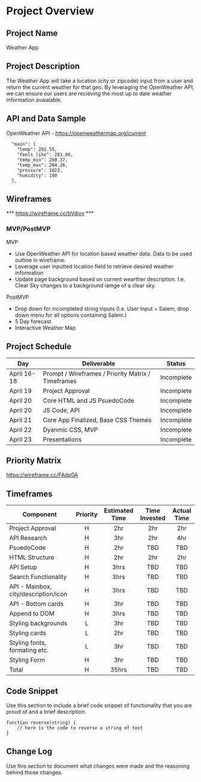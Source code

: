 # Project Overview

## Project Name

Weather App

## Project Description

The Weather App will take a location (city or zipcode) input from a user and return the current weather for that geo.  By leveraging the OpenWeather API, we can ensure our users are recieving the most up to date weather information avaialable. 

## API and Data Sample

OpenWeather API - https://openweathermap.org/current
```
  "main": {
    "temp": 282.55,
    "feels_like": 281.86,
    "temp_min": 280.37,
    "temp_max": 284.26,
    "pressure": 1023,
    "humidity": 100
  },
  ```

## Wireframes

*** https://wireframe.cc/bVdiov ***

### MVP/PostMVP

MVP
- Use OpenWeather API for location based weather data. Data to be used outline in wireframe. 
- Leverage user inputted location field to retrieve desired weather information
- Update page background based on current wearther description.  I.e.  Clear Sky changes to a background iamge of a clear sky.

PostMVP
- Drop down for incompleted string inputs (I.e. User Input = Salem, drop down menu for all options containing Salem.)
- 5 Day forecast
- Interactive Weather Map

## Project Schedule

|  Day | Deliverable | Status
|---|---| ---|
|April 16-18| Prompt / Wireframes / Priority Matrix / Timeframes | Incomplete
|April 19| Project Approval | Incomplete
|April 20| Core HTML and JS PsuedoCode | Incomplete
|April 20| JS Code, API | Incomplete
|April 21| Core App Finalized, Base CSS Themes  | Incomplete
|April 22| Dyanmic CSS, MVP | Incomplete
|April 23| Presentations | Incomplete

## Priority Matrix

https://wireframe.cc/FAdp0A

## Timeframes

| Component | Priority | Estimated Time | Time Invested | Actual Time |
| --- | :---: |  :---: | :---: | :---: |
| Project Approval | H | 2hr| 2hr | 2hr |
| API Research | H | 3hr| 2hr | 4hr |
| PsuedoCode | H | 2hr| TBD | TBD |
| HTML Structure | H | 2hr| 2hr | 2hr |
| API Setup | H | 3hrs | TBD | TBD |
| Search Functionality | H | 3hrs| TBD | TBD |
| API - Mainbox, city/description/icon | H | 3hrs| TBD | TBD |
| API - Bottom cards | H | 3hr| TBD | TBD |
| Append to DOM | H | 3hrs| TBD | TBD |
| Styling backgrounds | L | 3hr| TBD | TBD |
| Styling cards | L | 2hr| TBD | TBD |
| Styling fonts, formating etc. | L | 3hr| TBD | TBD |
| Styling Form | H | 3hr| TBD | TBD |
| Total | H | 35hrs| TBD | TBD |

## Code Snippet

Use this section to include a brief code snippet of functionality that you are proud of and a brief description.  

```
function reverse(string) {
	// here is the code to reverse a string of text
}
```

## Change Log
 Use this section to document what changes were made and the reasoning behind those changes.  
